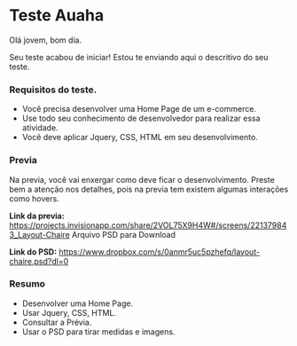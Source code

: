 # Teste Auaha

Olá jovem, bom dia.

Seu teste acabou de iniciar!
Estou te enviando aqui o descritivo do seu teste.

### Requisitos do teste.
- Você precisa desenvolver uma Home Page de um e-commerce.
- Use todo seu conhecimento de desenvolvedor para realizar essa atividade.
- Você deve aplicar Jquery, CSS, HTML em seu desenvolvimento.

### Previa
Na previa, você vai enxergar como deve ficar o desenvolvimento.
Preste bem a atenção nos detalhes, pois na previa tem existem algumas interações como hovers.

**Link da previa:** https://projects.invisionapp.com/share/2VOL75X9H4W#/screens/221379843_Layout-Chaire
Arquivo PSD para Download

**Link do PSD:** https://www.dropbox.com/s/0anmr5uc5pzhefq/layout-chaire.psd?dl=0

### Resumo
- Desenvolver uma Home Page.
- Usar Jquery, CSS, HTML.
- Consultar a Prévia.
- Usar o PSD para tirar medidas e imagens.